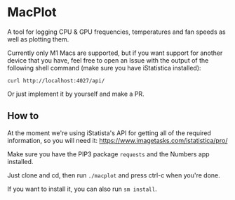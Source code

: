 # MacPlot

A tool for logging CPU & GPU frequencies, temperatures
and fan speeds as well as plotting them.

Currently only M1 Macs are supported, but if you want support for another device
that you have, feel free to open an Issue with the output of the following
shell command (make sure you have iStatistica installed):
```
curl http://localhost:4027/api/
```
Or just implement it by yourself and make a PR.

## How to

At the moment we're using iStatista's API for getting all of the required
information, so you will need it: https://www.imagetasks.com/istatistica/pro/

Make sure you have the PIP3 package `requests` and the Numbers app installed.

Just clone and cd, then run `./macplot` and press ctrl-c when you're done.

If you want to install it, you can also run `sm install`.
